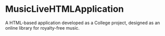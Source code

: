 # MusicLiveHTMLApplication
A HTML-based application developed as a College project, designed as an online library for royalty-free music.
